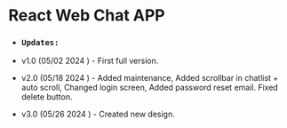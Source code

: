 # React Web Chat APP

- ### `Updates:`

- v1.0 (05/02 2024 ) - First full version.

- v2.0 (05/18 2024 ) - Added maintenance, Added scrollbar in chatlist + auto scroll, Changed login screen, Added password reset email. Fixed delete button.

- v3.0 (05/26 2024 ) - Created new design.

